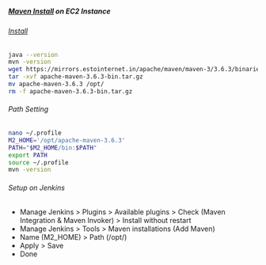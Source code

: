 ##### [Maven Install](https://maven.apache.org/download.cgi) on EC2 Instance
###### [Install](https://maven.apache.org/install.html)
```bash
java --version
mvn -version
wget https://mirrors.estointernet.in/apache/maven/maven-3/3.6.3/binaries/apache-maven-3.6.3-bin.tar.gz
tar -xvf apache-maven-3.6.3-bin.tar.gz
mv apache-maven-3.6.3 /opt/
rm -f apache-maven-3.6.3-bin.tar.gz
```
###### Path Setting
```bash
nano ~/.profile
M2_HOME='/opt/apache-maven-3.6.3'
PATH="$M2_HOME/bin:$PATH"
export PATH
source ~/.profile
mvn -version
```

###### Setup on Jenkins
- Manage Jenkins > Plugins > Available plugins > Check (Maven Integration & Maven Invoker) > Install without restart
- Manage Jenkins > Tools > Maven installations (Add Maven)
- Name (M2_HOME) > Path (/opt/)
- Apply > Save
- Done
